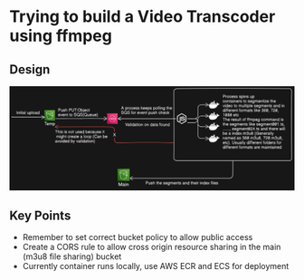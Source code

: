 # Trying to build a Video Transcoder using ffmpeg

## Design
![Video Transcoder](./Video-Transcoder-Design.png)


## Key Points

- Remember to set correct bucket policy to allow public access
- Create a CORS rule to allow cross origin resource sharing in the main (m3u8 file sharing) bucket
- Currently container runs locally, use AWS ECR and ECS for deployment 